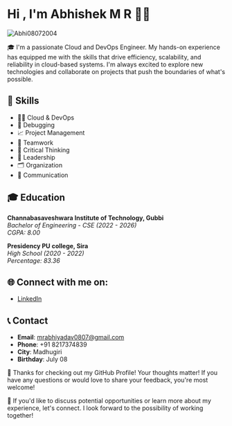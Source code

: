<h1 align="left">Hi , I'm Abhishek M R 👨‍💻</h1>


<p align="left">
  <img src="https://komarev.com/ghpvc/?username=Abhi08072004&label=Profile%20views&color=0e75b6&style=flat" alt="Abhi08072004" />
</p>



🎓 I'm a passionate Cloud and DevOps Engineer. My hands-on experience has equipped me with the skills that drive efficiency, scalability, and reliability in cloud-based systems. I'm always excited to explore new technologies and collaborate on projects that push the boundaries of what's possible.

## 🚀 Skills
- 👨‍💻 Cloud & DevOps
- 🐞 Debugging
- 📈 Project Management
- 🤝 Teamwork
- 🤔 Critical Thinking
- 👑 Leadership
- 🗂️ Organization
- 💬 Communication

## 🎓 Education
**Channabasaveshwara Institute of Technology, Gubbi**  
*Bachelor of Engineering - CSE (2022 - 2026)*  
*CGPA: 8.00*

**Presidency PU college, Sira**  
*High School (2020 - 2022)*  
*Percentage: 83.36*



## 🌐 Connect with me on:
- [LinkedIn](https://www.linkedin.com/in/abhi-yadav-1962aa27b/)



## 📞 Contact
- **Email**: mrabhiyadav0807@gmail.com
- **Phone**: +91 8217374839
- **City**: Madhugiri
- **Birthday**: July 08

💖 Thanks for checking out my GitHub Profile! Your thoughts matter! If you have any questions or would love to share your feedback, you're most welcome!

💖 If you'd like to discuss potential opportunities or learn more about my experience, let's connect. I look forward to the possibility of working together!


